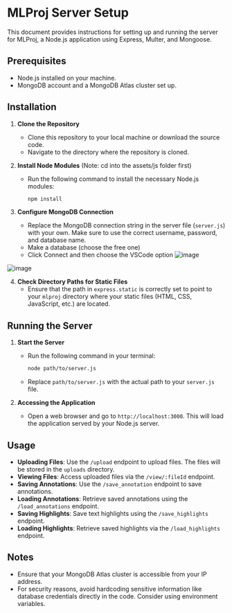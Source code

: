 # MLProj Server Setup

This document provides instructions for setting up and running the server for MLProj, a Node.js application using Express, Multer, and Mongoose.

## Prerequisites

- Node.js installed on your machine.
- MongoDB account and a MongoDB Atlas cluster set up.

## Installation

1. **Clone the Repository**
   - Clone this repository to your local machine or download the source code.
   - Navigate to the directory where the repository is cloned.

2. **Install Node Modules**
   (Note: cd into the assets/js folder first)
   - Run the following command to install the necessary Node.js modules:
     ```sh
     npm install
     ```

3. **Configure MongoDB Connection**
   - Replace the MongoDB connection string in the server file (`server.js`) with your own. Make sure to use the correct username, password, and database name.
   - Make a database (choose the free one)
   - Click Connect and then choose the VSCode option
![image](https://github.com/hwu27/mlproj/assets/130116077/e41ec684-e9e1-4854-b001-1d53a4e1e3ae)



![image](https://github.com/hwu27/mlproj/assets/130116077/83250814-6ad7-4279-a411-4b109ced97ed)

4. **Check Directory Paths for Static Files**
   - Ensure that the path in `express.static` is correctly set to point to your `mlproj` directory where your static files (HTML, CSS, JavaScript, etc.) are located.

## Running the Server

1. **Start the Server**
   - Run the following command in your terminal:
     ```sh
     node path/to/server.js
     ```
   - Replace `path/to/server.js` with the actual path to your `server.js` file.

2. **Accessing the Application**
   - Open a web browser and go to `http://localhost:3000`. This will load the application served by your Node.js server.

## Usage

- **Uploading Files**: Use the `/upload` endpoint to upload files. The files will be stored in the `uploads` directory.
- **Viewing Files**: Access uploaded files via the `/view/:fileId` endpoint.
- **Saving Annotations**: Use the `/save_annotation` endpoint to save annotations.
- **Loading Annotations**: Retrieve saved annotations using the `/load_annotations` endpoint.
- **Saving Highlights**: Save text highlights using the `/save_highlights` endpoint.
- **Loading Highlights**: Retrieve saved highlights via the `/load_highlights` endpoint.

## Notes

- Ensure that your MongoDB Atlas cluster is accessible from your IP address.
- For security reasons, avoid hardcoding sensitive information like database credentials directly in the code. Consider using environment variables.
